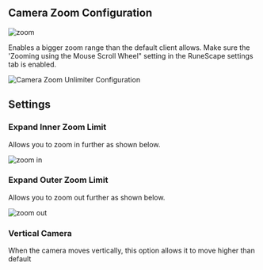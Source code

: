 ## Camera Zoom Configuration

![zoom](https://i.imgur.com/GE9rSfD.png)

Enables a bigger zoom range than the default client allows. Make sure the 'Zooming using the Mouse Scroll Wheel" setting in the RuneScape settings tab is enabled.

![Camera Zoom Unlimiter Configuration](https://i.imgur.com/BrJZAJr.png)  

## Settings
### Expand Inner Zoom Limit
Allows you to zoom in further as shown below.

![zoom in](https://thumbs.gfycat.com/KindheartedAffectionateGerenuk-max-1mb.gif)

### Expand Outer Zoom Limit
Allows you to zoom out further as shown below.

![zoom out](https://thumbs.gfycat.com/BarrenDiscreteBobwhite-max-1mb.gif)

### Vertical Camera
When the camera moves vertically, this option allows it to move higher than default 

